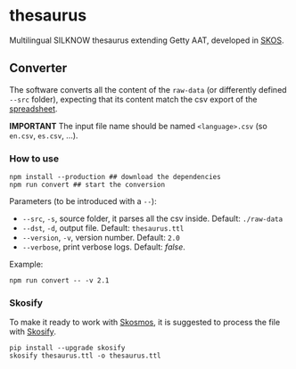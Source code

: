# thesaurus
Multilingual SILKNOW thesaurus extending Getty AAT, developed in [SKOS](https://www.w3.org/2009/08/skos-reference/skos.html).


## Converter

The software converts all the content of the `raw-data` (or differently defined `--src` folder), expecting that its content match the csv export of the [spreadsheet](https://docs.google.com/spreadsheets/d/1jo5n1_kNRTG5GKFUJKsYt-Q6ygNGR5RgECvYWTKt13E).

**IMPORTANT** The input file name should be named `<language>.csv` (so `en.csv`, `es.csv`, ...).

### How to use

    npm install --production ## download the dependencies
    npm run convert ## start the conversion

Parameters (to be introduced with a `--`):

-  `--src`, `-s`, source folder, it parses all the csv inside. Default: `./raw-data`
-  `--dst`, `-d`, output file. Default: `thesaurus.ttl`
-  `--version`, `-v`, version number. Default: `2.0`
-  `--verbose`, print verbose logs. Default: _false_.

Example:

    npm run convert -- -v 2.1

### Skosify

To make it ready to work with [Skosmos](https://github.com/NatLibFi/Skosmos), it is suggested to process the file with [Skosify](https://github.com/NatLibFi/Skosify).

    pip install --upgrade skosify
    skosify thesaurus.ttl -o thesaurus.ttl
